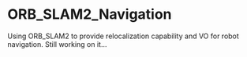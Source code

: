 # ORB_SLAM2_Navigation
Using ORB_SLAM2 to provide relocalization capability and VO for robot navigation.
Still working on it...
